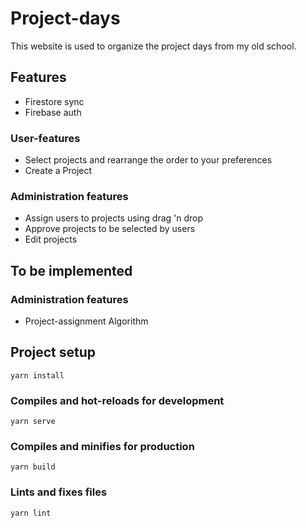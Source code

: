 
# Project-days
This website is used to organize the project days from my old school.
 
## Features
- Firestore sync 
- Firebase auth

### User-features
- Select projects and rearrange the order to your preferences
- Create a Project

### Administration features
- Assign users to projects using drag 'n drop
- Approve projects to be selected by users
- Edit projects

## To be implemented 
### Administration features
- Project-assignment Algorithm


## Project setup
```
yarn install
```

### Compiles and hot-reloads for development
```
yarn serve
```

### Compiles and minifies for production
```
yarn build
```

### Lints and fixes files
```
yarn lint
```


